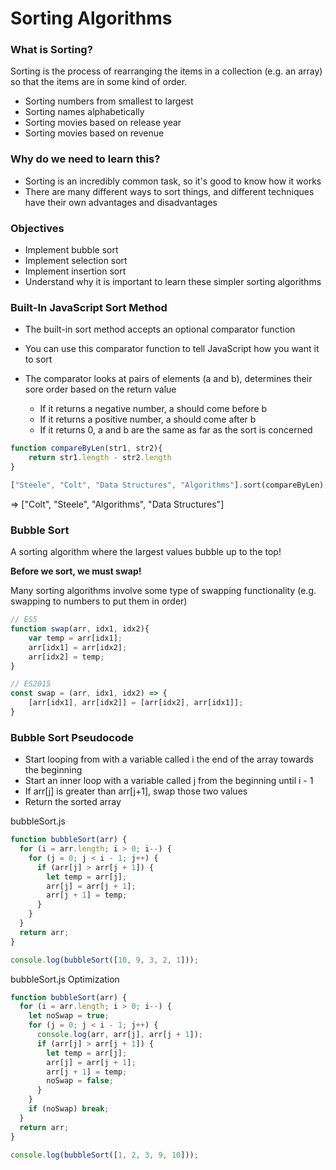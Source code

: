 # Sorting Algorithms

### What is Sorting?

Sorting is the process of rearranging the items in a collection (e.g. an array) so that the items are in some kind of order.

- Sorting numbers from smallest to largest
- Sorting names alphabetically
- Sorting movies based on release year
- Sorting movies based on revenue

### Why do we need to learn this?

- Sorting is an incredibly common task, so it's good to know how it works
- There are many different ways to sort things, and different techniques have their own advantages and disadvantages

### Objectives

- Implement bubble sort
- Implement selection sort
- Implement insertion sort
- Understand why it is important to learn these simpler sorting algorithms

### Built-In JavaScript Sort Method

- The built-in sort method accepts an optional comparator function

- You can use this comparator function to tell JavaScript how you want it to sort

- The comparator looks at pairs of elements (a and b), determines their sore order based on the return value   

  - If it returns a negative number, a should come before b
  - If it returns a positive number, a should come after b
  - If it returns 0, a and b are the same as far as the sort is concerned


```javascript
function compareByLen(str1, str2){
    return str1.length - str2.length
}

["Steele", "Colt", "Data Structures", "Algorithms"].sort(compareByLen);
```

=> ["Colt", "Steele", "Algorithms", "Data Structures"]

### Bubble Sort

A sorting algorithm where the largest values bubble up to the top!

**Before we sort, we must swap!**

Many sorting algorithms involve some type of swapping functionality (e.g. swapping to numbers to put them in order)

```javascript
// ES5
function swap(arr, idx1, idx2){
    var temp = arr[idx1];
    arr[idx1] = arr[idx2];
    arr[idx2] = temp;
}

// ES2015
const swap = (arr, idx1, idx2) => {
    [arr[idx1], arr[idx2]] = [arr[idx2], arr[idx1]];
}
```

### Bubble Sort Pseudocode

- Start looping from with a variable called i the end of the array towards the beginning
- Start an inner loop with a variable called j from the beginning until i - 1
- If arr[j] is greater than arr[j+1], swap those two values
- Return the sorted array

bubbleSort.js

```javascript
function bubbleSort(arr) {
  for (i = arr.length; i > 0; i--) {
    for (j = 0; j < i - 1; j++) {
      if (arr[j] > arr[j + 1]) {
        let temp = arr[j];
        arr[j] = arr[j + 1];
        arr[j + 1] = temp;
      }
    }
  }
  return arr;
}

console.log(bubbleSort([10, 9, 3, 2, 1]));
```

bubbleSort.js Optimization

```javascript
function bubbleSort(arr) {
  for (i = arr.length; i > 0; i--) {
    let noSwap = true;
    for (j = 0; j < i - 1; j++) {
      console.log(arr, arr[j], arr[j + 1]);
      if (arr[j] > arr[j + 1]) {
        let temp = arr[j];
        arr[j] = arr[j + 1];
        arr[j + 1] = temp;
        noSwap = false;
      }
    }
    if (noSwap) break;
  }
  return arr;
}

console.log(bubbleSort([1, 2, 3, 9, 10]));
```

